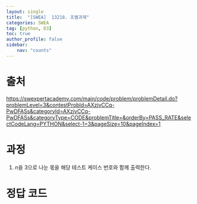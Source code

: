 ```yaml
---
layout: single
title:  "[SWEA]  13218. 조별과제" 
categories: SWEA
tag: [python, D3]
toc: true
author_profile: false
sidebar:
    nav: "counts"
---
```


# 출처
<https://swexpertacademy.com/main/code/problem/problemDetail.do?problemLevel=3&contestProbId=AXzjvCCq-PwDFASs&categoryId=AXzjvCCq-PwDFASs&categoryType=CODE&problemTitle=&orderBy=PASS_RATE&selectCodeLang=PYTHON&select-1=3&pageSize=10&pageIndex=1>

  
  
# 과정
1.  n을 3으로 나눈 몫을 해당 테스트 케이스 번호와 함께 출력한다.

# 정답 코드
<script src="https://gist.github.com/kghees/0b7a57697facf3fcdeaa3b96673d857d.js"></script>
  
    
